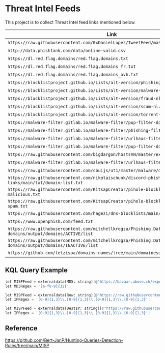 # Threat Intel Feeds

This project is to collect Threat Intel feed links mentioned below. 

| Link | Type |
| --- | --- |
| `https://raw.githubusercontent.com/0xDanielLopez/TweetFeed/master/year.csv` | all |
| `http://data.phishtank.com/data/online-valid.csv` | url |
| `https://dl.red.flag.domains/red.flag.domains.txt` | domain |
| `https://dl.red.flag.domains/red.flag.domains_fr.txt` | domain |
| `https://dl.red.flag.domains/red.flag.domains_ovh.txt` | domain |
| `https://blocklistproject.github.io/Lists/alt-version/phishing-nl.txt` | unknown |
| `https://blocklistproject.github.io/Lists/alt-version/malware-nl.txt` | unknown |
| `https://blocklistproject.github.io/Lists/alt-version/fraud-nl.txt` | unknown |
| `https://blocklistproject.github.io/Lists/alt-version/scam-nl.txt` | unknown |
| `https://blocklistproject.github.io/Lists/alt-version/torrent-nl.txt` | unknown |
| `https://malware-filter.gitlab.io/malware-filter/pup-filter-domains.txt` | domain |
| `https://malware-filter.gitlab.io/malware-filter/phishing-filter-domains.txt` | domain |
| `https://malware-filter.gitlab.io/malware-filter/urlhaus-filter-domains-online.txt` | domain |
| `https://malware-filter.gitlab.io/malware-filter/pup-filter-domains.txt` | domain |
| `https://raw.githubusercontent.com/bigdargon/hostsVN/master/extensions/threat/hosts` | unknown |
| `https://malware-filter.gitlab.io/malware-filter/urlhaus-filter-domains.txt` | domain |
| `https://raw.githubusercontent.com/cbuijs/ut1/master/malware/domains` | domain |
| `https://raw.githubusercontent.com/nikolaischunk/discord-phishing-links/main/txt/domain-list.txt` | domain |
| `https://raw.githubusercontent.com/KitsapCreator/pihole-blocklists/master/malware-malicious.txt` | unknown |
| `https://raw.githubusercontent.com/KitsapCreator/pihole-blocklists/master/scam-spam.txt` | unknown |
| `https://raw.githubusercontent.com/hagezi/dns-blocklists/main/domains/fake.txt` | unknown |
| `https://www.openphish.com/feed.txt` | unknown |
| `https://raw.githubusercontent.com/mitchellkrogza/Phishing.Database/master/phishing-domains/output/domains/ACTIVE/list` | domain |
| `https://raw.githubusercontent.com/mitchellkrogza/Phishing.Database/master/phishing-domains/output/domains/INACTIVE/list` | domain |
| `https://github.com/tetzispa/domains-names/tree/main/domainesq` | domain |

## KQL Query Example

```python
let MISPFeed = externaldata(MD5: string)[@"https://bazaar.abuse.ch/export/txt/md5/recent"] with (format="txt", ignoreFirstRecord=True);
let MD5Regex = '[a-f0-9]{32}';

let MISPFeed = externaldata(Row: string)[@"https://raw.githubusercontent.com/pan-unit42/iocs/master/diamondfox/diamondfox_panels.txt"] with (format="txt", ignoreFirstRecord=True);
let IPRegex = '[0-9]{1,3}\\.[0-9]{1,3}\\.[0-9]{1,3}\\.[0-9]{1,3}';

let MISPFeed = externaldata(DestIP: string)[@"https://raw.githubusercontent.com/stamparm/ipsum/master/levels/1.txt"] with (format="txt", ignoreFirstRecord=True);
let IPRegex = '[0-9]{1,3}\\.[0-9]{1,3}\\.[0-9]{1,3}\\.[0-9]{1,3}';
```

## Reference
https://github.com/Bert-JanP/Hunting-Queries-Detection-Rules/tree/main/MISP

